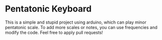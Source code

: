 # Pentatonic Keyboard 

This is a simple and stupid project using arduino, which can play minor pentatonic scale. 
To add more scales or notes, you can use frequencies and modify the code. Feel free to apply pull requests!